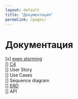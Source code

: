 ```yaml
---
layout: default
title: "Документация"
permalink: /pages/
---
```


# Документация

[x] [even storming](even-storming.md)  
[] [C4](c4.md)  
[] User Story  
[] Use Cases  
[] Sequence diagram  
[] [ERD](erd.md)  
[] API  
